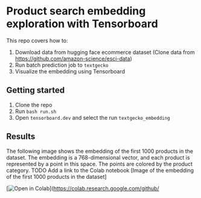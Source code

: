 # Product search embedding exploration with Tensorboard

This repo covers how to:

1. Download data from hugging face ecommerce dataset (Clone data from https://github.com/amazon-science/esci-data)
2. Run batch prediction job to `textgecko`
3. Visualize the embedding using Tensorboard

## Getting started

1. Clone the repo
2. Run `bash run.sh`
3. Open `tensorboard.dev` and select the run `textgecko_embedding`

## Results

The following image shows the embedding of the first 1000 products in the dataset. The embedding is a 768-dimensional vector, and each product is represented by a point in this space. The points are colored by the product category.
TODO Add a link to the Colab notebook
[Image of the embedding of the first 1000 products in the dataset]

[![Open in Colab](https://colab.research.google.com/assets/colab-badge.svg)](https://colab.research.google.com/github/

